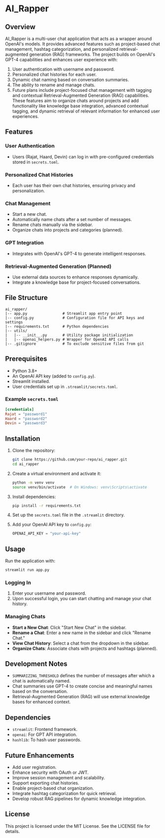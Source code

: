 # AI_Rapper

## Overview
AI_Rapper is a multi-user chat application that acts as a wrapper around OpenAI's models. It provides advanced features such as project-based chat management, hashtag categorization, and personalized retrieval-augmented generation (RAG) frameworks. The project builds on OpenAI's GPT-4 capabilities and enhances user experience with:

1. User authentication with username and password.
2. Personalized chat histories for each user.
3. Dynamic chat naming based on conversation summaries.
4. The ability to rename and manage chats.
5. Future plans include project-focused chat management with tagging and contextual Retrieval-Augmented Generation (RAG) capabilities. These features aim to organize chats around projects and add functionality like knowledge base integration, advanced contextual tagging, and dynamic retrieval of relevant information for enhanced user experiences.

## Features

### User Authentication
- Users (Rajat, Haard, Devin) can log in with pre-configured credentials stored in `secrets.toml`.

### Personalized Chat Histories
- Each user has their own chat histories, ensuring privacy and personalization.

### Chat Management
- Start a new chat.
- Automatically name chats after a set number of messages.
- Rename chats manually via the sidebar.
- Organize chats into projects and categories (planned).

### GPT Integration
- Integrates with OpenAI's GPT-4 to generate intelligent responses.

### Retrieval-Augmented Generation (Planned)
- Use external data sources to enhance responses dynamically.
- Integrate a knowledge base for project-focused conversations.

## File Structure
```
ai_rapper/
|-- app.py                # Streamlit app entry point
|-- config.py             # Configuration file for API keys and settings
|-- requirements.txt      # Python dependencies
|-- utils/
|   |-- __init__.py       # Utility package initialization
|   |-- openai_helpers.py # Wrapper for OpenAI API calls
|-- .gitignore            # To exclude sensitive files from git
```

## Prerequisites
- Python 3.8+
- An OpenAI API key (added to `config.py`).
- Streamlit installed.
- User credentials set up in `.streamlit/secrets.toml`.

### Example `secrets.toml`
```toml
[credentials]
Rajat = "password1"
Haard = "password2"
Devin = "password3"
```

## Installation
1. Clone the repository:
   ```bash
   git clone https://github.com/your-repo/ai_rapper.git
   cd ai_rapper
   ```

2. Create a virtual environment and activate it:
   ```bash
   python -m venv venv
   source venv/bin/activate  # On Windows: venv\Scripts\activate
   ```

3. Install dependencies:
   ```bash
   pip install -r requirements.txt
   ```

4. Set up the `secrets.toml` file in the `.streamlit` directory.

5. Add your OpenAI API key to `config.py`:
   ```python
   OPENAI_API_KEY = "your-api-key"
   ```

## Usage
Run the application with:
```bash
streamlit run app.py
```

### Logging In
1. Enter your username and password.
2. Upon successful login, you can start chatting and manage your chat history.

### Managing Chats
- **Start a New Chat**: Click "Start New Chat" in the sidebar.
- **Rename a Chat**: Enter a new name in the sidebar and click "Rename Chat."
- **View Chat History**: Select a chat from the dropdown in the sidebar.
- **Organize Chats**: Associate chats with projects and hashtags (planned).

## Development Notes
- `SUMMARIZING_THRESHOLD` defines the number of messages after which a chat is automatically named.
- Chat summaries use GPT-4 to create concise and meaningful names based on the conversation.
- Retrieval-Augmented Generation (RAG) will use external knowledge bases for enhanced context.

## Dependencies
- `streamlit`: Frontend framework.
- `openai`: For GPT API integration.
- `hashlib`: To hash user passwords.

## Future Enhancements
- Add user registration.
- Enhance security with OAuth or JWT.
- Improve session management and scalability.
- Support exporting chat histories.
- Enable project-based chat organization.
- Integrate hashtag categorization for quick retrieval.
- Develop robust RAG pipelines for dynamic knowledge integration.

## License
This project is licensed under the MIT License. See the LICENSE file for details.

